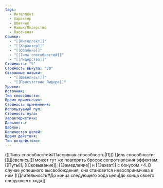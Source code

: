 ```yaml
---
tags:
  - Интеллект
  - Характер
  - Обаяние
  - Навык/Лидерство
  - Пассивная
Ссылки:
  - "[[Интеллект]]"
  - "[[Характер]]"
  - "[[Обаяние]]"
  - "[[Типы способностей]]"
  - "[[Лидерство]]"
Стоимость: "5"
Стоимость выкупа: "30"
Связанные навыки:
  - "[[Шевелись!]]"
  - "[[Присутствие Лидера]]"
Уровни:
Источник:
Тип способности:
Время применения:
Стоимость применения:
Используемый пул:
Стоимость пула:
Характеристики:
Дальность:
Шаблон:
Количество целей:
Время действия:
Тип воздействия:
---
```

([[Типы способностей#Пассивная способность|П]]) Цель способности: [[Шевелись!]] может тут же повторить бросок сопротивления эффектам: [[Путы]]; [[Сковывание]]; [[Замедление]] и [[Захват]] с бонусом +4. В случае успешного высвобождения, она становится невосприимчива к ним [[Длительность#До конца следующего хода цели|до конца своего следующего хода]]. 